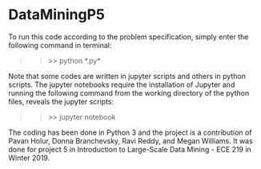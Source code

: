 # DataMiningP5
To run this code according to the problem specification, simply enter the following command in terminal:
>> \>> python \*.py\*

Note that some codes are written in jupyter scripts and others in python scripts. The jupyter notebooks require the installation of Jupyter and running the following command from the working directory of the python files, reveals the jupyter scripts:
>> \>> jupyter notebook

The coding has been done in Python 3 and the project is a contribution of Pavan Holur, Donna Branchevsky, Ravi Reddy, and Megan Williams. It was done for project 5 in Introduction to Large-Scale Data Mining - ECE 219 in Winter 2019.
